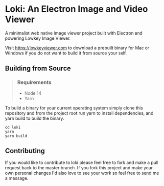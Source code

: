 # Loki: An Electron Image and Video Viewer
A minimalist web native image viewer project built with Electron and powering Lowkey Image Viewer.

Visit https://lowkeyviewer.com to download a prebuilt binary for Mac or Windows if you do not want to build it from source your self.

## Building from Source

> ### Requirements
> * Node 14
> * Yarn

To build a binary for your current operating system simply clone this repository and from the project root run yarn
to install dependencies, and yarn build to build the binary.
```
cd loki
yarn
yarn build
```

## Contributing
If you would like to contribute to loki please feel free to fork and make a pull request back to the master branch. If you fork this project
and make your own personal changes I'd also love to see your work so feel free to send me a message.
